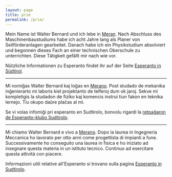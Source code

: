 ```yaml
---
layout: page
title: prie
permalink: /prie/
---
```


Mein Name ist Walter Bernard und ich lebe in [Meran][Meran]. Nach Abschluss des Maschinenbaustudiums habe ich acht Jahre lang als Planer von Seilförderanlagen gearbeitet. Danach habe ich ein Physikstudium absolviert und begonnen dieses Fach an einer technischen Oberschule zu unterrichten. Diese Tätigkeit gefällt mir nach wie vor.

Nützliche Informationen zu Esperanto findet ihr auf der Seite [Esperanto in Südtirol][Esperanto].

---

Mi nomiĝas Walter Bernard kaj loĝas en [Merano][Meraneo]. Post studado de mekanika inĝenierarto mi laboris kiel projektanto de telferoj dum ok jaroj. Sekve mi kompletigis la studadon de fiziko kaj komencis instrui tiun fakon en teknika lernejo. Tiu okupo daŭre plaĉas al mi.

Se vi volas infomiĝi pri esperanto en Sudtirolo, bonvolu rigardi la [retpaĝaron de Esperanto-klubo Sudtirolo][Esperanto].

---

Mi chiamo Walter Bernard e vivo a [Merano][Merano]. Dopo la laurea in Ingegneria Meccanica ho lavorato per otto anni come progettista di impianti a fune. Successivamente ho conseguito una laurea in fisica e ho iniziato ad insegnare questa materia in un istituto tecnico. Continuo ad esercitare questa attività con piacere.

Informazioni utili relative all'Esperanto si trovano sulla pagina [Esperanto in Sudtirolo][Esperanto].

[Esperanto]: http://esperantosudtirolo.wordpress.com
[Meran]: https://de.wikipedia.org/wiki/Meran
[Merano]: https://it.wikipedia.org/wiki/Merano
[Meraneo]: https://eo.wikipedia.org/wiki/Merano
